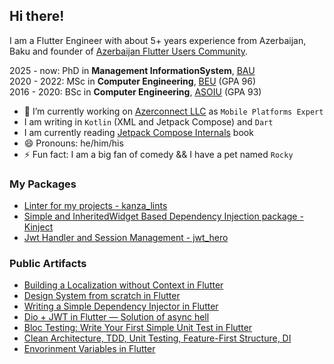 ## Hi there! 

I am a Flutter Engineer with about 5+ years experience from Azerbaijan, Baku and founder of [Azerbaijan Flutter Users Community](https://www.facebook.com/groups/225232131679922/).

2025 - now: PhD in **Management InformationSystem**, [BAU](https://baucyprus.edu.tr) </br>
2020 - 2022: MSc in **Computer Engineering**, [BEU](http://www.beu.edu.az/en) (GPA 96) </br>
2016 - 2020: BSc in **Computer Engineering**, [ASOIU](http://www.asoiu.edu.az/en) (GPA 93)


- 🔭 I’m currently working on [Azerconnect LLC](https://github.com/AzDigitalLab) as `Mobile Platforms Expert`
- I am writing in `Kotlin` (XML and Jetpack Compose) and `Dart`
- I am currently reading [Jetpack Compose Internals](https://www.google.com/search?client=safari&rls=en&q=jetpack+compose+internals&ie=UTF-8&oe=UTF-8) book
- 😄 Pronouns: he/him/his
- ⚡ Fun fact: I am a big fan of comedy && I have a pet named `Rocky`

### My Packages
- [Linter for my projects - kanza_lints](https://pub.dev/packages/kanza_lints)
- [Simple and InheritedWidget Based Dependency Injection package - Kinject](https://pub.dev/packages/kinject)
- [Jwt Handler and Session Management - jwt_hero](https://pub.dev/packages/jwt_hero)

### Public Artifacts
- [Building a Localization without Context in Flutter](https://medium.com/flutter-community/building-a-localization-without-context-in-flutter-1e639dae6f06)
- [Design System from scratch in Flutter](https://medium.com/flutter-community/design-system-from-scratch-in-flutter-bc2aebb8bb02)
- [Writing a Simple Dependency Injector in Flutter](https://medium.com/@thisisyusub/writing-a-simple-dependency-injector-in-flutter-478e8410e772)
- [Dio + JWT in Flutter — Solution of async hell](https://medium.com/flutter-community/dio-jwt-in-flutter-solution-of-async-hell-fbde4759b261)
- [Bloc Testing: Write Your First Simple Unit Test in Flutter](https://medium.com/flutter-community/bloc-testing-write-your-first-simple-unit-test-in-flutter-1eee1d1642aa)
- [Clean Architecture, TDD, Unit Testing, Feature-First Structure, DI](https://www.youtube.com/watch?v=EVMH6HBMxY8&t=1964s)
- [Envorinment Variables in Flutter](https://www.youtube.com/watch?v=hGGGGoVLIHY)
